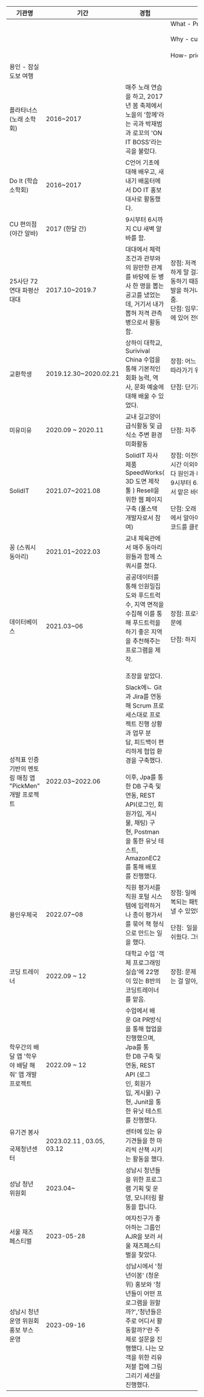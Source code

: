 |기관명|기간|경험|3C 4P|
|---|---|----------------|---|
||||What - Product<br><br>Why - customer, company, competitor<br><br>How- price(경쟁력을 높이기 위해), place, promotion|
|용인 - 잠실 도보 여행||||
|플라타너스(노래 소학회)|2016~2017|매주 노래 연습을 하고, 2017년 봄 축제에서 노을의 '함께'라는 곡과 박재범과 로꼬의 'ON IT BOSS'라는 곡을 불렀다.||
|Do It (학습 소학회)|2016~2017|C언어 기초에 대해 배우고, 새내기 배움터에서 DO IT 홍보대사로 활동했다.||
|CU 편의점(야간 알바)|2017 (한달 간)|9시부터 6시까지 CU 새벽 알바를 함.||
|25사단 72연대 파평산 대대|2017.10~2019.7|대대에서 체력 조건과 관부와의 원만한 관계를 바탕에 둔 병사 한 명을 뽑는 공고를 냈었는데, 거기서 내가 뽑혀 저격 관측병으로서 활동함.|장점: 저격 관측병으로 활동하면서 본부 소속이 되어 생활관을 옮기게 되었는데, 내가 잘하는 친근하게 말 걸기와 진정성있게 들어주기를 통해 생활관에 금방 적응함. 저격 관부님과 나 단둘이서 활동하기 때문에 관부님이 당직이 있었을 때나 휴가 때 임무가 없었기에 스스로 책을 읽으며 자기계발을 하거나 같은 생활관 인원의 임무를 도와줌.                                                                                                                                                 단점: 임무가 없을 때, 통제실에서 지원나갈만한 곳이 없을 때 뭔가를 하고 싶지만 하지 못하는데에 있어 전에 있던 보병 중대와는 괴리감이 커 부정적일 때가 있었음.|
|교환학생|2019.12.30~2020.02.21|상하이 대학교, Surivival China 수업을 통해 기본적인 회화 능력, 역사, 문화 예술에 대해 배울 수 있었다.|장점: 어느 정도 기초회화가 되는 중국어 실력이 바탕이 되어야 수업을 들을 수 있었는데, 진도를 따라가기 위해 수업 30분전, 30분 이후 매일 복습과 예습을 했다.<br><br>단점: 단기간에 배운 내용이라 이후, 복습을 하지 않아 기억에 남지 않는다.|
|미유미유|2020.09 ~ 2020.11|교내 길고양이 급식활동 및 급식소 주변 환경미화활동|단점: 자주 참여하지 못했다.|
|SolidIT|2021.07~2021.08|SolidIT 자사 제품 SpeedWorks( 3D 도면 제작 툴 ) Resell을 위한 웹 페이지 구축 (풀스택 개발자로서 참여)|장점: 이전에 진행중이던 프로젝트를 이어 받았음에도 프로젝트 코드와 협업 관리 툴에 대해 근무시간 이외에 배우고 실습을 하면서 바로 다음 날 개발을 진행할 수 있게 노력함. 문제가 있을 때마다 원인과 해결책을 적어놓으면서 다음에 문제가 있을 때 바로바로 해결할 수 있게 함. 근무시간이 9시부터 6시였는데 ( 중간에 점심시간이 있음) 왠만한 일이 아니면 자리에 일어나지 않고 집중해서 맡은 바에 집중함.                                       <br><br>단점: 오래 시간 집중하다보니 오히려 중간에 쉬는 거보다 집중이 안될 때가 있음. 인수인계 과정에서 알아야 할 세부사항들에 대해 자세히 묻지 못했음. 나중에는 혼자서 작업하게 되었는데 이에 코드를 클린하게 관리하지 못했음.|
|꽁 (스쿼시 동아리)|2021.01~2022.03|교내 체육관에서 매주 동아리원들과 함께 스쿼시를 쳤다.||
|데이터베이스|2021.03~06|공공데이터를 통해 인원밀집도와 푸드트럭 수, 지역 면적을 수집해 이를 통해 푸드트럭을 하기 좋은 지역을 추천해주는 프로그램을 제작.<br><br>조장을 맡았다.|장점: 프로젝트에서 할 수 있는 역량이 많았다. 자바를 기반으로 JDBC를 이용한 프로젝트였기 때문에<br><br>단점: 하지 못하는 팀원이 있어서 업무를 많이 떠맡는 경향이 있었다.|
|성적표 인증 기반의 멘토링 매칭 앱 "PickMen" 개발 프로젝트|2022.03~2022.06|Slack에ㄴ Git과 Jira를 연동해 Scrum 프로세스대로 프로젝트 진행 상황과 업무 분담, 피드백이 편리하게 협업 환경을 구축했다. ​<br><br>이후, Jpa를 통한 DB 구축 및 연동, REST API(로그인, 회원가입, 게시물, 채팅) 구현, Postman을 통한 유닛 테스트, AmazonEC2를 통해 배포를 진행했다.​||
|용인우체국|2022.07~08|직원 평가서를 직원 포털 시스템에 입력하거나 종이 평가서를 묶어 책 형식으로 만드는 일을 했다.|장점: 일에 순서에서 반복되는 과정들이 있었기 때문에 효율성을 위해서 클립보드를 이용해서 반복되는 패턴이 있는 문장 20가지를 저장해서 이용해 직원 분의 기대 시간보다 2배 빠르게 일을 끝낼 수 있었다. 또한, 마지막에 검토하는 과정을 거쳐 실수를 줄였다.<br><br>단점:  일을 주신 직원분과의 의사소통은 좋았지만, 같이 생활하시는 분들과 의사소통하지 못해 아쉬웠다. 그런 능력을 기를 필요가 있다.|
|코딩 트레이너|2022.09 ~ 12|대학교 수업 '객체 프로그래밍 실습'에 22명이 있는 B반의 코딩트레이너를 맡음.|장점: 문제 해결 능력이 좋다. 상담 요청이 오지 않는 이유를 실명제인 상담 요청 커뮤니티에 있다는 걸 알아, 오픈채팅 링크를 커뮤니티에 올려 해결했다.|
|학우간의 배달 앱 '학우야 배달 해줘' 앱 개발 프로젝트|2022.09 ~ 12|수업에서 배운 Git PR방식을 통해 협업을 진행했으며, Jpa를 통한 DB 구축 및 연동, REST API (로그인, 회원가입, 게시물) 구현, Junit을 통한 유닛 테스트를 진행했다.​||
|유기견 봉사<br><br>국제청년센터|2023.02.11 , 03.05, 03.12|센터에 있는 유기견들을 한 마리씩 산책 시키는 활동을 했다.||
|성남 청년 위원회|2023.04~|성남시 청년들을 위한 프로그램 기획 및 운영, 모니터링 활동을 합니다.||
|서울 재즈 페스티벌|2023-05-28|여자친구가 좋아하는 그룹인 AJR을 보러 서울 재즈페스티벌을 찾았다.||
|성남시 청년 운영 위원회 홍보 부스 운영 | 2023-09-16 | 성남시에서 '청년이봄' (청운위) 홍보와 '청년들이 어떤 프로그램을 원할까?','청년들은 주로 어디서 활동할까?'란 주제로 설문을 진행했다. 나는 모객을 위한 리유저블 컵에 그림그리기 세션을 진행했다.


